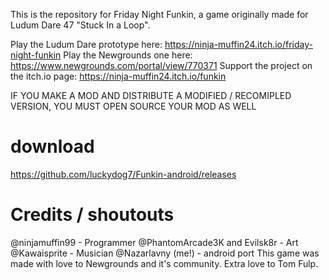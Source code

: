 This is the repository for Friday Night Funkin, a game originally made for Ludum Dare 47 "Stuck In a Loop".

Play the Ludum Dare prototype here: https://ninja-muffin24.itch.io/friday-night-funkin Play the Newgrounds one here: https://www.newgrounds.com/portal/view/770371 Support the project on the itch.io page: https://ninja-muffin24.itch.io/funkin

IF YOU MAKE A MOD AND DISTRIBUTE A MODIFIED / RECOMIPLED VERSION, YOU MUST OPEN SOURCE YOUR MOD AS WELL

# download
https://github.com/luckydog7/Funkin-android/releases

# Credits / shoutouts
@ninjamuffin99 - Programmer
@PhantomArcade3K and Evilsk8r - Art
@Kawaisprite - Musician
@Nazarlavny (me!) - android port
This game was made with love to Newgrounds and it's community. Extra love to Tom Fulp.
